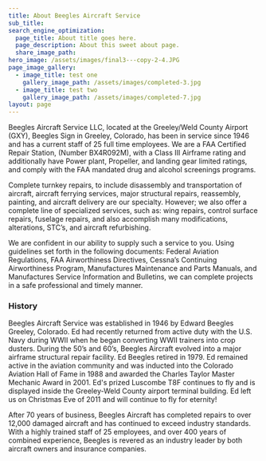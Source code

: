 ```yaml
---
title: About Beegles Aircraft Service
sub_title:
search_engine_optimization:
  page_title: About title goes here.
  page_description: About this sweet about page.
  share_image_path:
hero_image: /assets/images/final3---copy-2-4.JPG
page_image_gallery:
  - image_title: test one
    gallery_image_path: /assets/images/completed-3.jpg
  - image_title: test two
    gallery_image_path: /assets/images/completed-7.jpg
layout: page
---
```


Beegles Aircraft Service LLC, located at the Greeley/Weld County Airport (GXY), Beegles Sign in Greeley, Colorado, has been in service since 1946 and has a current staff of 25 full time employees. We are a FAA Certified Repair Station, (Number BX4R092M), with a Class III Airframe rating and additionally have Power plant, Propeller, and landing gear limited ratings, and comply with the FAA mandated drug and alcohol screenings programs.

Complete turnkey repairs, to include disassembly and transportation of aircraft, aircraft ferrying services, major structural repairs, reassembly, painting, and aircraft delivery are our specialty. However; we also offer a complete line of specialized services, such as: wing repairs, control surface repairs, fuselage repairs, and also accomplish many modifications, alterations, STC’s, and aircraft refurbishing.&nbsp;

We are confident in our ability to supply such a service to you. Using guidelines set forth in the following documents: Federal Aviation Regulations, FAA Airworthiness Directives, Cessna’s Continuing Airworthiness Program, Manufactures Maintenance and Parts Manuals, and Manufactures Service Information and Bulletins, we can complete projects in a safe professional and timely manner.

### History

Beegles Aircraft Service was established in 1946 by Edward Beegles Greeley, Colorado. Ed had recently returned from active duty with the U.S. Navy during WWII when he began converting WWII trainers into crop dusters. During the 50’s and 60’s, Beegles Aircraft evolved into a major airframe structural repair facility. Ed Beegles retired in 1979. Ed remained active in the aviation community and was inducted into the Colorado Aviation Hall of Fame in 1988 and awarded the Charles Taylor Master Mechanic Award in 2001. Ed's prized Luscombe T8F continues to fly and is displayed inside the Greeley-Weld County airport terminal building. Ed left us on Christmas Eve of 2011 and will continue to fly for eternity!

After 70 years of business, Beegles Aircraft has completed repairs to over 12,000 damaged aircraft and has continued to exceed industry standards. With a highly trained staff of 25 employees, and over 400 years of combined experience, Beegles is revered as an industry leader by both aircraft owners and insurance companies.